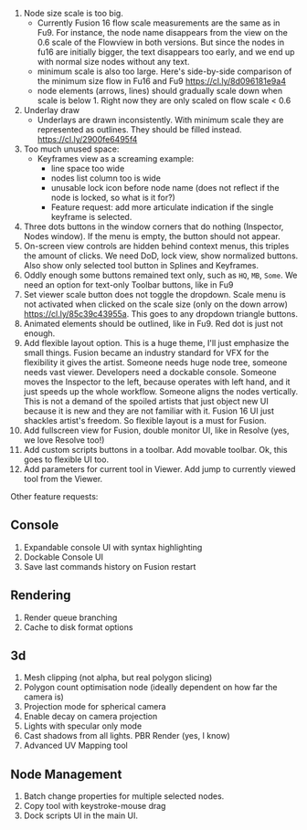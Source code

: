 
1. Node size scale is too big.
    - Currently Fusion 16 flow scale measurements are the same as in Fu9. For instance, the node name disappears from the view on the 0.6 scale of the Flowview in both versions. But since the nodes in fu16 are initially bigger, the text disappears too early, and we end up with normal size nodes without any text.
    - minimum scale is also too large. Here's side-by-side comparison of the minimum size flow in Fu16 and Fu9 https://cl.ly/8d096181e9a4
    - node elements (arrows, lines) should gradually scale down when scale is below 1. Right now they are only scaled on flow scale < 0.6 
2. Underlay draw
    - Underlays are drawn inconsistently. With minimum scale they are represented as outlines. They should be filled instead. https://cl.ly/2900fe6495f4
3. Too much unused space:
    - Keyframes view as a screaming example:
        * line space too wide 
        * nodes list column too is wide
        * unusable lock icon before node name (does not reflect if the node is locked, so what is it for?)
        * Feature request: add more articulate indication if the single keyframe is selected.
4. Three dots buttons in the window corners that do nothing (Inspector, Nodes window). If the menu is empty, the button should not appear.
5. On-screen view controls are hidden behind context menus, this triples the amount of clicks. We need DoD, lock view, show normalized buttons. Also show only selected tool button in Splines and Keyframes.
6. Oddly enough some buttons remained text only, such as `HQ`, `MB`, `Some`. We need an option for text-only Toolbar buttons, like in Fu9
7. Set viewer scale button does not toggle the dropdown. Scale menu is not activated when clicked on the scale size (only on the down arrow) https://cl.ly/85c39c43955a. This goes to any dropdown triangle buttons.
8. Animated elements should be outlined, like in Fu9. Red dot is just not enough.
9. Add flexible layout option. This is a huge theme, I'll just emphasize the small things. Fusion became an industry standard for VFX for the flexibility it gives the artist. Someone needs huge node tree, someone needs vast viewer. Developers need a dockable console. Someone moves the Inspector to the left, because operates with left hand, and it just speeds up the whole workflow. Someone aligns the nodes vertically. This is not a demand of the spoiled artists that just object new UI because it is new and they are not familiar with it. Fusion 16 UI just shackles artist's freedom. So flexible layout is a must for Fusion.
10. Add fullscreen view for Fusion, double monitor UI, like in Resolve (yes, we love Resolve too!)
11. Add custom scripts buttons in a toolbar. Add movable toolbar. Ok, this goes to flexible UI too.
12. Add parameters for current tool in Viewer. Add jump to currently viewed tool from the Viewer.

Other feature requests:

## Console
1. Expandable console UI with syntax highlighting
2. Dockable Console UI
3. Save last commands history on Fusion restart

## Rendering
1. Render queue branching
2. Cache to disk format options

## 3d
1. Mesh clipping (not alpha, but real polygon slicing)
2. Polygon count optimisation node (ideally dependent on how far the camera is)
3. Projection mode for spherical camera
4. Enable decay on camera projection
5. Lights with specular only mode
6. Cast shadows from all lights. PBR Render (yes, I know)
7. Advanced UV Mapping tool

## Node Management
1. Batch change properties for multiple selected nodes.
2. Copy tool with keystroke-mouse drag
3. Dock scripts UI in the main UI. 
